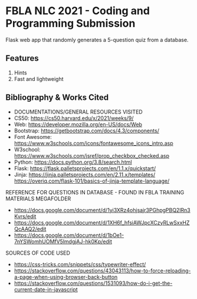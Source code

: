 # FBLA NLC 2021 - Coding and Programming Submission
Flask web app that randomly generates a 5-question quiz from a database.

## Features
1. Hints
2. Fast and lightweight

## Bibliography & Works Cited
- DOCUMENTATIONS/GENERAL RESOURCES VISITED
- CS50: https://cs50.harvard.edu/x/2021/weeks/9/
- Web: https://developer.mozilla.org/en-US/docs/Web
- Bootstrap: https://getbootstrap.com/docs/4.3/components/
- Font Awesome: https://www.w3schools.com/icons/fontawesome_icons_intro.asp
- W3school: https://www.w3schools.com/jsref/prop_checkbox_checked.asp
- Python: https://docs.python.org/3.8/search.html
- Flask: https://flask.palletsprojects.com/en/1.1.x/quickstart/
- Jinja: https://jinja.palletsprojects.com/en/2.11.x/templates/
https://overiq.com/flask-101/basics-of-jinja-template-language/

REFERENCE FOR QUESTIONS IN DATABASE - FOUND IN FBLA TRAINING MATERIALS MEGAFOLDER
- https://docs.google.com/document/d/1yi3XRz4ohjsajr3PGhpgPBQ2lRn3Kvrs/edit
- https://docs.google.com/document/d/1XH6f_hfsiAWJpcXCzyRLwSxxHZQcAAQ2/edit
- https://docs.google.com/document/d/1bOe1-7nYSWomhUOMfV5lmdgjAJ-hk0Kp/edit

SOURCES OF CODE USED
- https://css-tricks.com/snippets/css/typewriter-effect/
- https://stackoverflow.com/questions/43043113/how-to-force-reloading-a-page-when-using-browser-back-button
- https://stackoverflow.com/questions/1531093/how-do-i-get-the-current-date-in-javascript

